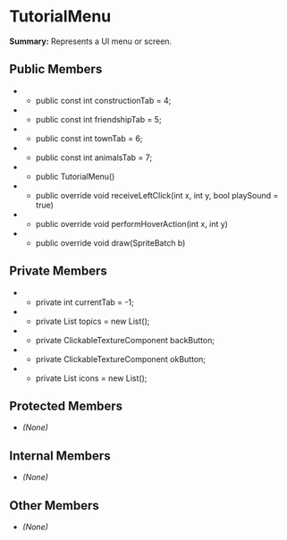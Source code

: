 # TutorialMenu

**Summary:** Represents a UI menu or screen.

## Public Members
- - public const int constructionTab = 4;
- - public const int friendshipTab = 5;
- - public const int townTab = 6;
- - public const int animalsTab = 7;
- - public TutorialMenu()
- - public override void receiveLeftClick(int x, int y, bool playSound = true)
- - public override void performHoverAction(int x, int y)
- - public override void draw(SpriteBatch b)

## Private Members
- - private int currentTab = -1;
- - private List<ClickableTextureComponent> topics = new List<ClickableTextureComponent>();
- - private ClickableTextureComponent backButton;
- - private ClickableTextureComponent okButton;
- - private List<ClickableTextureComponent> icons = new List<ClickableTextureComponent>();

## Protected Members
- *(None)*

## Internal Members
- *(None)*

## Other Members
- *(None)*
